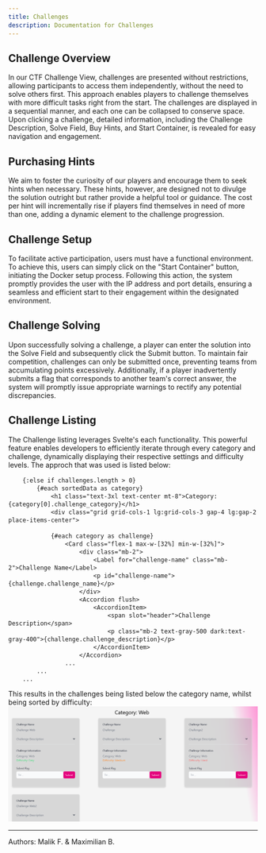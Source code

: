 ```yaml
---
title: Challenges
description: Documentation for Challenges
---
```


## Challenge Overview
In our CTF Challenge View, challenges are presented without restrictions, allowing participants to access them independently, without the need to solve others first. This approach enables players to challenge themselves with more difficult tasks right from the start. The challenges are displayed in a sequential manner, and each one can be collapsed to conserve space. Upon clicking a challenge, detailed information, including the Challenge Description, Solve Field, Buy Hints, and Start Container, is revealed for easy navigation and engagement.

## Purchasing Hints
We aim to foster the curiosity of our players and encourage them to seek hints when necessary. These hints, however, are designed not to divulge the solution outright but rather provide a helpful tool or guidance. The cost per hint will incrementally rise if players find themselves in need of more than one, adding a dynamic element to the challenge progression.

## Challenge Setup
To facilitate active participation, users must have a functional environment. To achieve this, users can simply click on the "Start Container" button, initiating the Docker setup process. Following this action, the system promptly provides the user with the IP address and port details, ensuring a seamless and efficient start to their engagement within the designated environment.

## Challenge Solving
Upon successfully solving a challenge, a player can enter the solution into the Solve Field and subsequently click the Submit button. To maintain fair competition, challenges can only be submitted once, preventing teams from accumulating points excessively. Additionally, if a player inadvertently submits a flag that corresponds to another team's correct answer, the system will promptly issue appropriate warnings to rectify any potential discrepancies.

## Challenge Listing
The Challenge listing leverages Svelte's each functionality. This powerful feature enables developers to efficiently iterate through every category and challenge, dynamically displaying their respective settings and difficulty levels. The approch that was used is listed below:

```
    {:else if challenges.length > 0}
        {#each sortedData as category}
            <h1 class="text-3xl text-center mt-8">Category: {category[0].challenge_category}</h1>
            <div class="grid grid-cols-1 lg:grid-cols-3 gap-4 lg:gap-2 place-items-center">
            
            {#each category as challenge}
                <Card class="flex-1 max-w-[32%] min-w-[32%]">
                    <div class="mb-2">
                        <Label for="challenge-name" class="mb-2">Challenge Name</Label>
                        <p id="challenge-name">{challenge.challenge_name}</p>
                    </div>
                    <Accordion flush>
                        <AccordionItem>
                            <span slot="header">Challenge Description</span>
                            <p class="mb-2 text-gray-500 dark:text-gray-400">{challenge.challenge_description}</p>
                        </AccordionItem>
                    </Accordion>
                ...
        ...
    ...
```

This results in the challenges being listed below the category name, whilst being sorted by difficulty:
![Challenge Listing Showcase](../../../assets/webapp/challenge_listing.webp)


___

Authors: Malik F. & Maximilian B.